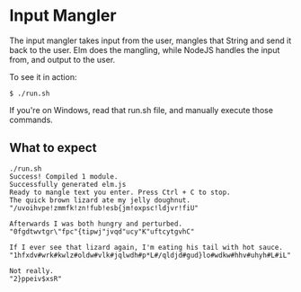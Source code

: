 # Input Mangler

The input mangler takes input from the user, mangles that String and send it back to the user. Elm does the mangling, while NodeJS handles the input from, and output to the user.

To see it in action:

    $ ./run.sh

If you're on Windows, read that run.sh file, and manually execute those commands.

## What to expect

    ./run.sh
    Success! Compiled 1 module.
    Successfully generated elm.js
    Ready to mangle text you enter. Press Ctrl + C to stop.
    The quick brown lizard ate my jelly doughnut.
    "/uvoihvpe!zmmfk!zn!fub!esb{jm!oxpsc!ldjvr!fiU"

    Afterwards I was both hungry and perturbed.
    "0fgdtwvtgr\"fpc"{tipwj"jvqd"ucy"K"uftcytgvhC"

    If I ever see that lizard again, I'm eating his tail with hot sauce.
    "1hfxdv#wrk#kwlz#oldw#vlk#jqlwdh#p*L#/qldjd#gud}lo#wdkw#hhv#uhyh#L#iL"

    Not really.
    "2}ppeiv$xsR"